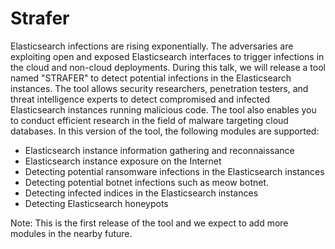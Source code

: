 # Strafer

Elasticsearch infections are rising exponentially. The adversaries are exploiting open and exposed Elasticsearch interfaces to trigger infections in the cloud and non-cloud deployments. During this talk, we will release a tool named "STRAFER" to detect potential infections in the Elasticsearch instances. The tool allows security researchers, penetration testers, and threat intelligence experts to detect compromised and infected Elasticsearch instances running malicious code. The tool also enables you to conduct efficient research in the field of malware targeting cloud databases. In this version of the tool, the following modules are supported:

* Elasticsearch instance information gathering and reconnaissance
* Elasticsearch instance exposure on the Internet
* Detecting potential ransomware infections in the Elasticsearch instances
* Detecting potential botnet infections such as meow botnet.
* Detecting infected indices in the Elasticsearch instances
* Detecting Elasticsearch honeypots

Note: This is the first release of the tool and we expect to add more modules in the nearby future.
